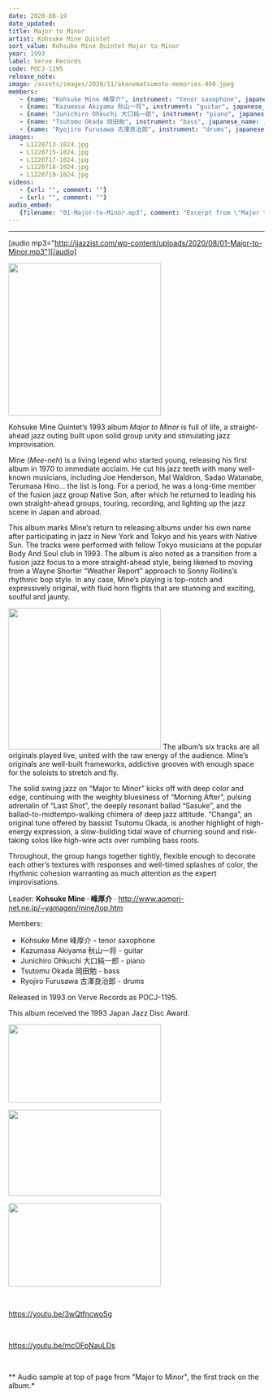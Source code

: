 ```yaml
---
date: 2020-08-19
date_updated: 
title: Major to Minor
artist: Kohsuke Mine Quintet
sort_value: Kohsuke Mine Quintet Major to Minor
year: 1993
label: Verve Records
code: POCJ-1195
release_note: 
image: /assets/images/2020/11/akanematsumoto-memories-460.jpeg
members:
   - {name: "Kohsuke Mine 峰厚介", instrument: "tenor saxophone", japanese_name: , url: ""}
   - {name: "Kazumasa Akiyama 秋山一将", instrument: "guitar", japanese_name: , url: ""}
   - {name: "Junichiro Ohkuchi 大口純一郎", instrument: "piano", japanese_name: , url: ""}
   - {name: "Tsutomu Okada 岡田勉", instrument: "bass", japanese_name: , url: ""}
   - {name: "Ryojiro Furusawa 古澤良治郎", instrument: "drums", japanese_name: , url: ""}
images: 
   - L1220713-1024.jpg
   - L1220715-1024.jpg
   - L1220717-1024.jpg
   - L1220718-1024.jpg
   - L1220719-1024.jpg
videos: 
   - {url: "", comment: ""}
   - {url: "", comment: ""}
audio_embed:
   {filename: "01-Major-to-Minor.mp3", comment: "Excerpt from \"Major to Minor\", the first track on the album:"}
---
```

---
[audio mp3="http://jjazzist.com/wp-content/uploads/2020/08/01-Major-to-Minor.mp3"][/audio]

<a href="http://jjazzist.com/wp-content/uploads/2020/08/L1220713.jpg"><img class="size-medium wp-image-6060 alignright" src="http://jjazzist.com/wp-content/uploads/2020/08/L1220713-300x300.jpg" alt="" width="300" height="300" /></a>

Kohsuke Mine Quintet’s 1993 album *Major to Minor* is full of life, a straight-ahead jazz outing built upon solid group unity and stimulating jazz improvisation.

Mine (*Mee-neh*) is a living legend who started young, releasing his first album in 1970 to immediate acclaim. He cut his jazz teeth with many well-known musicians, including Joe Henderson, Mal Waldron, Sadao Watanabe, Terumasa Hino... the list is long. For a period, he was a long-time member of the fusion jazz group Native Son, after which he returned to leading his own straight-ahead groups, touring, recording, and lighting up the jazz scene in Japan and abroad.

This album marks Mine’s return to releasing albums under his own name after participating in jazz in New York and Tokyo and his years with Native Sun. The tracks were performed with fellow Tokyo musicians at the popular Body And Soul club in 1993. The album is also noted as a transition from a fusion jazz focus to a more straight-ahead style, being likened to moving from a Wayne Shorter “Weather Report” approach to Sonny Rollins’s rhythmic bop style. In any case, Mine’s playing is top-notch and expressively original, with fluid horn flights that are stunning and exciting, soulful and jaunty.

<a href="http://jjazzist.com/wp-content/uploads/2020/08/L1220715.jpg"><img class="size-medium wp-image-6061 alignright" src="http://jjazzist.com/wp-content/uploads/2020/08/L1220715-300x278.jpg" alt="" width="300" height="278" /></a>
The album’s six tracks are all originals played live, united with the raw energy of the audience. Mine’s originals are well-built frameworks, addictive grooves with enough space for the soloists to stretch and fly.

The solid swing jazz on “Major to Minor” kicks off with deep color and edge, continuing with the weighty bluesiness of “Morning After”, pulsing adrenalin of “Last Shot”, the deeply resonant ballad “Sasuke”, and the ballad-to-midtempo-walking chimera of deep jazz attitude. “Changa”, an original tune offered by bassist Tsutomu Okada, is another highlight of high-energy expression, a slow-building tidal wave of churning sound and risk-taking solos like high-wire acts over rumbling bass roots.

Throughout, the group hangs together tightly, flexible enough to decorate each other’s textures with responses and well-timed splashes of color, the rhythmic cohesion warranting as much attention as the expert improvisations.

Leader: <strong>Kohsuke Mine · 峰厚介</strong> · <a href="http://www.aomori-net.ne.jp/~yamagen/mine/top.htm">http://www.aomori-net.ne.jp/~yamagen/mine/top.htm</a>

Members:
<ul>
 	<li>Kohsuke Mine 峰厚介 - tenor saxophone</li>
 	<li>Kazumasa Akiyama 秋山一将 - guitar</li>
 	<li>Junichiro Ohkuchi 大口純一郎 - piano</li>
 	<li>Tsutomu Okada 岡田勉 - bass</li>
 	<li>Ryojiro Furusawa 古澤良治郎 - drums</li>
</ul>
Released in 1993 on Verve Records as POCJ-1195.

This album received the 1993 Japan Jazz Disc Award.

<a href="http://jjazzist.com/wp-content/uploads/2020/08/L1220717.jpg"><img class="alignnone size-medium wp-image-6062" src="http://jjazzist.com/wp-content/uploads/2020/08/L1220717-300x154.jpg" alt="" width="300" height="154" /></a>

<a href="http://jjazzist.com/wp-content/uploads/2020/08/L1220718.jpg"><img class="alignnone size-medium wp-image-6063" src="http://jjazzist.com/wp-content/uploads/2020/08/L1220718-300x170.jpg" alt="" width="300" height="170" /></a>

<a href="http://jjazzist.com/wp-content/uploads/2020/08/L1220719.jpg"><img class="alignnone size-medium wp-image-6064" src="http://jjazzist.com/wp-content/uploads/2020/08/L1220719-300x164.jpg" alt="" width="300" height="164" /></a>

&nbsp;

https://youtu.be/3wQtfncwoSg

&nbsp;

https://youtu.be/mcOFpNauLDs

&nbsp;

** Audio sample at top of page from "Major to Minor", the first track on the album.*

